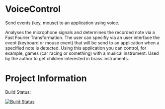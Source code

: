 # VoiceControl
Send events (key, mouse) to an application using voice.

Analyses the microphone signals and determines the recorded note via a Fast Fourier Transformation. The user can specifiy via an user interface the event (keyboard or mouse event) that will be send to an application when a specified note
is detected. Using this application you can control, for example, games (car racing or something) with a musical instrument. Used by the author to get children interested in brass instruments.

# Project Information

Build Status:

[![Build Status](https://travis-ci.com/mkauli/VoiceControl.svg?branch=master)](https://travis-ci.com/mkauli/VoiceControl)
